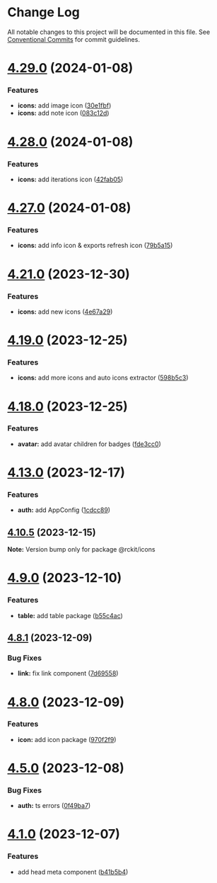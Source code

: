 # Change Log

All notable changes to this project will be documented in this file.
See [Conventional Commits](https://conventionalcommits.org) for commit guidelines.

# [4.29.0](https://github.com/lskjs/lskjs/compare/v4.28.0...v4.29.0) (2024-01-08)


### Features

* **icons:** add image icon ([30e1fbf](https://github.com/lskjs/lskjs/commit/30e1fbfd59cefa944e1e828aef8b89acb18f18ea))
* **icons:** add note icon ([083c12d](https://github.com/lskjs/lskjs/commit/083c12d3bc012629e3e6b2f6ab100e73a9177f37))





# [4.28.0](https://github.com/lskjs/lskjs/compare/v4.27.0...v4.28.0) (2024-01-08)


### Features

* **icons:** add iterations icon ([42fab05](https://github.com/lskjs/lskjs/commit/42fab05fe5a6d2302734129982722c63805435e4))





# [4.27.0](https://github.com/lskjs/lskjs/compare/v4.26.3...v4.27.0) (2024-01-08)


### Features

* **icons:** add info icon & exports refresh icon ([79b5a15](https://github.com/lskjs/lskjs/commit/79b5a15534cbddeb98c736108cf1a4534906d8b0))





# [4.21.0](https://github.com/lskjs/lskjs/compare/v4.20.0...v4.21.0) (2023-12-30)


### Features

* **icons:** add new icons ([4e67a29](https://github.com/lskjs/lskjs/commit/4e67a29a3d046e0acaefa87c37142c9a1dea9c68))





# [4.19.0](https://github.com/lskjs/lskjs/compare/v4.18.0...v4.19.0) (2023-12-25)


### Features

* **icons:** add more icons and auto icons extractor ([598b5c3](https://github.com/lskjs/lskjs/commit/598b5c36363d50897080ff42d385541537b21dd9))





# [4.18.0](https://github.com/lskjs/lskjs/compare/v4.17.0...v4.18.0) (2023-12-25)


### Features

* **avatar:** add avatar children for badges ([fde3cc0](https://github.com/lskjs/lskjs/commit/fde3cc0f74448aa429f162c5fef8fa0a7decadc3))





# [4.13.0](https://github.com/lskjs/lskjs/compare/v4.12.0...v4.13.0) (2023-12-17)


### Features

* **auth:** add AppConfig ([1cdcc89](https://github.com/lskjs/lskjs/commit/1cdcc894d2e7c76b82db292eaf142f7560369bed))





## [4.10.5](https://github.com/lskjs/lskjs/compare/v4.10.4...v4.10.5) (2023-12-15)

**Note:** Version bump only for package @rckit/icons





# [4.9.0](https://github.com/lskjs/lskjs/compare/v4.8.2...v4.9.0) (2023-12-10)


### Features

* **table:** add table package ([b55c4ac](https://github.com/lskjs/lskjs/commit/b55c4ac41c7212bdc5c021880726a471be2786f8))





## [4.8.1](https://github.com/lskjs/lskjs/compare/v4.8.0...v4.8.1) (2023-12-09)


### Bug Fixes

* **link:** fix link component ([7d69558](https://github.com/lskjs/lskjs/commit/7d69558159902d9d27de1ff3ed35a36c8835e1e3))





# [4.8.0](https://github.com/lskjs/lskjs/compare/v4.7.0...v4.8.0) (2023-12-09)


### Features

* **icon:** add icon package ([970f2f9](https://github.com/lskjs/lskjs/commit/970f2f908fd564d1edf8415fc6a2db270a99a8bc))





# [4.5.0](https://github.com/lskjs/lskjs/compare/v4.4.0...v4.5.0) (2023-12-08)


### Bug Fixes

* **auth:** ts errors ([0f49ba7](https://github.com/lskjs/lskjs/commit/0f49ba7e25d0b07c6b2b4f884bd21e523bb37bbf))





# [4.1.0](https://github.com/lskjs/lskjs/compare/v2.7.4...v4.1.0) (2023-12-07)


### Features

* add head meta component ([b41b5b4](https://github.com/lskjs/lskjs/commit/b41b5b4c1d5c0c9e6b1dd51ca1118b5dd2c95fde))
